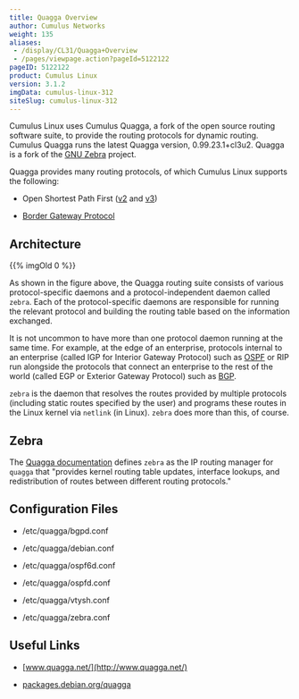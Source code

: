 ```yaml
---
title: Quagga Overview
author: Cumulus Networks
weight: 135
aliases:
 - /display/CL31/Quagga+Overview
 - /pages/viewpage.action?pageId=5122122
pageID: 5122122
product: Cumulus Linux
version: 3.1.2
imgData: cumulus-linux-312
siteSlug: cumulus-linux-312
---
```

Cumulus Linux uses Cumulus Quagga, a fork of the open source routing
software suite, to provide the routing protocols for dynamic routing.
Cumulus Quagga runs the latest Quagga version, 0.99.23.1+cl3u2. Quagga
is a fork of the [GNU Zebra](http://www.gnu.org/software/zebra/)
project.

Quagga provides many routing protocols, of which Cumulus Linux supports
the following:

  - Open Shortest Path First
    ([v2](/version/cumulus-linux-312/Layer_3_Features/Open_Shortest_Path_First_-_OSPF_-_Protocol)
    and
    [v3](/version/cumulus-linux-312/Layer_3_Features/Open_Shortest_Path_First_v3_-_OSPFv3_-_Protocol))

  - [Border Gateway
    Protocol](/version/cumulus-linux-312/Layer_3_Features/Border_Gateway_Protocol_-_BGP)

## <span>Architecture</span>

{{% imgOld 0 %}}

As shown in the figure above, the Quagga routing suite consists of
various protocol-specific daemons and a protocol-independent daemon
called `zebra`. Each of the protocol-specific daemons are responsible
for running the relevant protocol and building the routing table based
on the information exchanged.

It is not uncommon to have more than one protocol daemon running at the
same time. For example, at the edge of an enterprise, protocols internal
to an enterprise (called IGP for Interior Gateway Protocol) such as
[OSPF](/version/cumulus-linux-312/Layer_3_Features/Open_Shortest_Path_First_-_OSPF_-_Protocol)
or RIP run alongside the protocols that connect an enterprise to the
rest of the world (called EGP or Exterior Gateway Protocol) such as
[BGP](/version/cumulus-linux-312/Layer_3_Features/Border_Gateway_Protocol_-_BGP).

`zebra` is the daemon that resolves the routes provided by multiple
protocols (including static routes specified by the user) and programs
these routes in the Linux kernel via `netlink` (in Linux). `zebra` does
more than this, of course.

## <span>Zebra</span>

The [Quagga
documentation](http://www.nongnu.org/quagga/docs/docs-info.html#Zebra)
defines `zebra` as the IP routing manager for `quagga` that "provides
kernel routing table updates, interface lookups, and redistribution of
routes between different routing protocols."

## <span>Configuration Files</span>

  - /etc/quagga/bgpd.conf

  - /etc/quagga/debian.conf

  - /etc/quagga/ospf6d.conf

  - /etc/quagga/ospfd.conf

  - /etc/quagga/vtysh.conf

  - /etc/quagga/zebra.conf

## <span>Useful Links</span>

  - [www.quagga.net/](http://www.quagga.net/)

  - [packages.debian.org/quagga](http://packages.debian.org/quagga)

<article id="html-search-results" class="ht-content" style="display: none;">

</article>

<footer id="ht-footer">

</footer>
